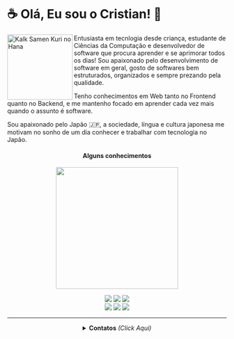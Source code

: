  #  ☕ Olá, Eu sou o Cristian! 👋


<img align="left" width="150px" alt="Kalk Samen Kuri no Hana" src="https://is1-ssl.mzstatic.com/image/thumb/Music115/v4/ab/82/dd/ab82dda9-9724-0562-8068-f8d20dac80fa/00602567661313.rgb.jpg/1200x1200bf-60.jpg">

 Entusiasta em tecnlogia desde criança, estudante de Ciências da Computação e desenvolvedor de software que procura aprender e se aprimorar todos os dias! Sou apaixonado pelo desenvolvimento de software em geral, gosto de softwares bem estruturados, organizados e sempre prezando pela qualidade. 

Tenho conhecimentos em Web tanto no Frontend quanto no Backend, e me mantenho focado em aprender cada vez mais quando o assunto é software.

Sou apaixonado pelo Japão 🇯🇵, a sociedade, língua e cultura japonesa me motivam no sonho de um dia conhecer e trabalhar com tecnologia no Japão.


<div align=center>
    <h4>Alguns conhecimentos</h4>
    <p align="center">
      <a href="https://github.com/Cristian-Sknz">
        <img src="https://github-readme-stats.vercel.app/api/top-langs/?username=Cristian-SknZ&layout=compact" width="280">
      </a>
    </p>
    <div>
        <img src="https://img.shields.io/badge/java-%23ED8B00.svg?style=for-the-badge&logo=openjdk&logoColor=white">
        <img src="https://img.shields.io/badge/kotlin-%237F52FF.svg?style=for-the-badge&logo=kotlin&logoColor=white">
        <img src="https://img.shields.io/badge/typescript-%23007ACC.svg?style=for-the-badge&logo=typescript&logoColor=white">
    </div>
    <div>
        <img src="https://img.shields.io/badge/spring-%236DB33F.svg?style=for-the-badge&logo=spring&logoColor=white">
        <img src="https://img.shields.io/badge/react-%23007ACC.svg?style=for-the-badge&logo=react&logoColor=white">
        <img src="https://img.shields.io/badge/Android-3DDC84?style=for-the-badge&logo=android&logoColor=white">

</div>

---

<details align="center">
    <summary> <b> Contatos</b> <i>(Click Aqui)</i> </summary>
    <br>
 
 [<img src="https://img.shields.io/badge/linkedin-%230077B5.svg?&style=for-the-badge&logo=linkedin&logoColor=white" width="100"/>](https://www.linkedin.com/in/Cristian-SknZ-Ferreira/) [<img src="https://img.shields.io/badge/Gmail-D14836?style=for-the-badge&logo=gmail&logoColor=white" width="80">](mailto:cristian.datingaa@gmail.com) [<img src="https://img.shields.io/badge/Discord-7289DA?style=for-the-badge&logo=discord&logoColor=white" width="98">](https://discordapp.com/users/247096601242238991)
</details>
